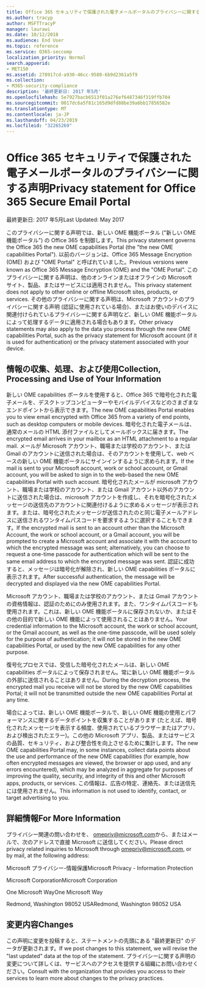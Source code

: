```yaml
---
title: Office 365 セキュリティで保護された電子メールポータルのプライバシーに関する声明
ms.author: tracyp
author: MSFTTracyP
manager: laurawi
ms.date: 10/12/2018
ms.audience: End User
ms.topic: reference
ms.service: O365-seccomp
localization_priority: Normal
search.appverid:
- MET150
ms.assetid: 278917cd-a930-46cc-9580-6b9d2361a5f9
ms.collection:
- M365-security-compliance
description: '最終更新日: 2017 年5月'
ms.openlocfilehash: 5e7927bacb6513f01a276ef6487346f319ffb704
ms.sourcegitcommit: 0017dc6a5f81c165d9dfd88be39a6bb17856582e
ms.translationtype: MT
ms.contentlocale: ja-JP
ms.lasthandoff: 04/23/2019
ms.locfileid: "32265269"
---
```

# <a name="privacy-statement-for-office-365-secure-email-portal"></a><span data-ttu-id="59822-103">Office 365 セキュリティで保護された電子メールポータルのプライバシーに関する声明</span><span class="sxs-lookup"><span data-stu-id="59822-103">Privacy statement for Office 365 Secure Email Portal</span></span>

<span data-ttu-id="59822-104">最終更新日: 2017 年5月</span><span class="sxs-lookup"><span data-stu-id="59822-104">Last Updated: May 2017</span></span>
  
<span data-ttu-id="59822-105">このプライバシーに関する声明では、新しい OME 機能ポータル ("新しい OME 機能ポータル") の Office 365 を制御します。</span><span class="sxs-lookup"><span data-stu-id="59822-105">This privacy statement governs the Office 365 the new OME capabilities Portal (the "the new OME capabilities Portal").</span></span> <span data-ttu-id="59822-106">以前のバージョンは、Office 365 Message Encryption (OME) および "OME Portal" と呼ばれていました。</span><span class="sxs-lookup"><span data-stu-id="59822-106">Previous versions were known as Office 365 Message Encryption (OME) and the "OME Portal".</span></span> <span data-ttu-id="59822-107">このプライバシーに関する声明は、他のオンラインまたはオフラインの Microsoft サイト、製品、またはサービスには適用されません。</span><span class="sxs-lookup"><span data-stu-id="59822-107">This privacy statement does not apply to other online or offline Microsoft sites, products, or services.</span></span> <span data-ttu-id="59822-108">その他のプライバシーに関する声明は、Microsoft アカウントのプライバシーに関する声明 (認証に使用されている場合)、またはお使いのデバイスに関連付けられているプライバシーに関する声明など、新しい OME 機能ポータルによって処理するデータに適用される場合もあります。</span><span class="sxs-lookup"><span data-stu-id="59822-108">Other privacy statements may also apply to the data you process through the new OME capabilities Portal, such as the privacy statement for Microsoft account (if it is used for authentication) or the privacy statement associated with your device.</span></span>
  
## <a name="collection-processing-and-use-of-your-information"></a><span data-ttu-id="59822-109">情報の収集、処理、および使用</span><span class="sxs-lookup"><span data-stu-id="59822-109">Collection, Processing and Use of Your Information</span></span>

<span data-ttu-id="59822-110">新しい OME capabilities ポータルを使用すると、Office 365 で暗号化された電子メールを、デスクトップコンピューターやモバイルデバイスなどのさまざまなエンドポイントから表示できます。</span><span class="sxs-lookup"><span data-stu-id="59822-110">The new OME capabilities Portal enables you to view email encrypted with Office 365 from a variety of end points, such as desktop computers or mobile devices.</span></span> <span data-ttu-id="59822-111">暗号化された電子メールは、通常のメールの HTML 添付ファイルとしてメールボックスに届きます。</span><span class="sxs-lookup"><span data-stu-id="59822-111">The encrypted email arrives in your mailbox as an HTML attachment to a regular mail.</span></span> <span data-ttu-id="59822-112">メールが Microsoft アカウント、職場または学校のアカウント、または Gmail のアカウントに送信された場合は、そのアカウントを使用して、web ベースの新しい OME 機能ポータルにサインインするように求められます。</span><span class="sxs-lookup"><span data-stu-id="59822-112">If the mail is sent to your Microsoft account, work or school account, or Gmail account, you will be asked to sign in to the web-based the new OME capabilities Portal with such account.</span></span> <span data-ttu-id="59822-113">暗号化されたメールが microsoft アカウント、職場または学校のアカウント、または Gmail アカウント以外のアカウントに送信された場合は、microsoft アカウントを作成し、それを暗号化されたメッセージの送信先のアカウントに関連付けるように求めるメッセージが表示されます。または、暗号化されたメッセージが送信されたのと同じ電子メールアドレスに送信されるワンタイムパスコードを要求するように選択することもできます。</span><span class="sxs-lookup"><span data-stu-id="59822-113">If the encrypted mail is sent to an account other than the Microsoft Account, the work or school account, or a Gmail account, you will be prompted to create a Microsoft account and associate it with the account to which the encrypted message was sent; alternatively, you can choose to request a one-time passcode for authentication which will be sent to the same email address to which the encrypted message was sent.</span></span> <span data-ttu-id="59822-114">認証に成功すると、メッセージは暗号化が解除され、新しい OME capabilities ポータルに表示されます。</span><span class="sxs-lookup"><span data-stu-id="59822-114">After successful authentication, the message will be decrypted and displayed via the new OME capabilities Portal.</span></span>
  
<span data-ttu-id="59822-115">Microsoft アカウント、職場または学校のアカウント、または Gmail アカウントの資格情報は、認証のためにのみ使用されます。また、ワンタイムパスコードも使用されます。これは、新しい OME 機能ポータルに保存されないか、またはその他の目的で新しい OME 機能によって使用されることはありません。</span><span class="sxs-lookup"><span data-stu-id="59822-115">Your credential information to the Microsoft account, the work or school account, or the Gmail account, as well as the one-time passcode, will be used solely for the purpose of authentication; it will not be stored in the new OME capabilities Portal, or used by the new OME capabilities for any other purpose.</span></span>
  
<span data-ttu-id="59822-116">復号化プロセスでは、受信した暗号化されたメールは、新しい OME capabilities ポータルによって保存されません。常に新しい OME 機能ポータルの外部に送信されることはありません。</span><span class="sxs-lookup"><span data-stu-id="59822-116">During the decryption process, the encrypted mail you receive will not be stored by the new OME capabilities Portal; it will not be transmitted outside the new OME capabilities Portal at any time.</span></span>
  
<span data-ttu-id="59822-117">場合によっては、新しい OME 機能ポータルで、新しい OME 機能の使用とパフォーマンスに関するデータポイントを収集することがあります (たとえば、暗号化されたメッセージを表示する頻度、使用されているブラウザーまたはアプリ、および検出されたエラー)。この他の Microsoft アプリ、製品、またはサービスの品質、セキュリティ、および整合性を向上させるために集計します。</span><span class="sxs-lookup"><span data-stu-id="59822-117">The new OME capabilities Portal may, in some instances, collect data points about the use and performance of the new OME capabilities (for example, how often encrypted messages are viewed, the browser or app used, and any errors encountered), which may be analyzed in aggregate for purposes of improving the quality, security, and integrity of this and other Microsoft apps, products, or services.</span></span> <span data-ttu-id="59822-118">この情報は、広告の特定、連絡先、または送信先には使用されません。</span><span class="sxs-lookup"><span data-stu-id="59822-118">This information is not used to identify, contact, or target advertising to you.</span></span>
  
## <a name="for-more-information"></a><span data-ttu-id="59822-119">詳細情報</span><span class="sxs-lookup"><span data-stu-id="59822-119">For More Information</span></span>

<span data-ttu-id="59822-120">プライバシー関連の問い合わせを、 [omepriv@microsoft.com](mailto:omepriv@microsoft.com)から、またはメールで、次のアドレスで直接 Microsoft に送信してください。</span><span class="sxs-lookup"><span data-stu-id="59822-120">Please direct privacy related inquiries to Microsoft through [omepriv@microsoft.com](mailto:omepriv@microsoft.com), or by mail, at the following address:</span></span>
  
<span data-ttu-id="59822-121">Microsoft プライバシー-情報保護</span><span class="sxs-lookup"><span data-stu-id="59822-121">Microsoft Privacy - Information Protection</span></span>
  
<span data-ttu-id="59822-122">Microsoft Corporation</span><span class="sxs-lookup"><span data-stu-id="59822-122">Microsoft Corporation</span></span>
  
<span data-ttu-id="59822-123">One Microsoft Way</span><span class="sxs-lookup"><span data-stu-id="59822-123">One Microsoft Way</span></span>
  
<span data-ttu-id="59822-124">Redmond, Washington 98052 USA</span><span class="sxs-lookup"><span data-stu-id="59822-124">Redmond, Washington 98052 USA</span></span>
  
## <a name="changes"></a><span data-ttu-id="59822-125">変更内容</span><span class="sxs-lookup"><span data-stu-id="59822-125">Changes</span></span>

<span data-ttu-id="59822-126">この声明に変更を投稿すると、ステートメントの先頭にある "最終更新日" のデータが更新されます。</span><span class="sxs-lookup"><span data-stu-id="59822-126">If we post changes to this statement, we will revise the "last updated" data at the top of the statement.</span></span> <span data-ttu-id="59822-127">プライバシーに関する声明の変更について詳しくは、サービスへのアクセスを提供する組織にお問い合わせください。</span><span class="sxs-lookup"><span data-stu-id="59822-127">Consult with the organization that provides you access to their services to learn more about changes to the privacy practices.</span></span>
  

